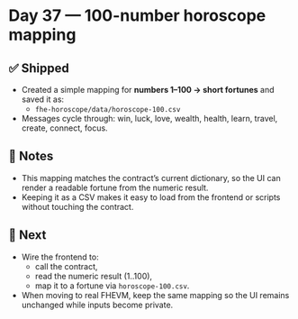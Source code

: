 # Day 37 — 100-number horoscope mapping

## ✅ Shipped
- Created a simple mapping for **numbers 1–100 → short fortunes** and saved it as:
  - `fhe-horoscope/data/horoscope-100.csv`
- Messages cycle through: win, luck, love, wealth, health, learn, travel, create, connect, focus.

## 🧠 Notes
- This mapping matches the contract’s current dictionary, so the UI can render a readable fortune from the numeric result.
- Keeping it as a CSV makes it easy to load from the frontend or scripts without touching the contract.

## 🎯 Next
- Wire the frontend to:
  - call the contract,
  - read the numeric result (1..100),
  - map it to a fortune via `horoscope-100.csv`.
- When moving to real FHEVM, keep the same mapping so the UI remains unchanged while inputs become private.

